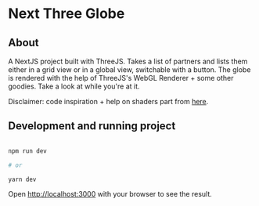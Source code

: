 # Next Three Globe

## About

A NextJS project built with ThreeJS. Takes a list of partners and lists them either in a grid view or in a global view, switchable with a button. The globe is rendered with the help of ThreeJS's WebGL Renderer + some other goodies. Take a look at while you're at it.

Disclaimer: code inspiration + help on shaders part from [here](https://discourse.threejs.org/t/globe-with-markers-and-label-thoughts-ideas-approaches-solutions/34995).

## Development and running project

```bash

npm run dev

# or

yarn dev

```

Open [http://localhost:3000](http://localhost:3000) with your browser to see the result.
